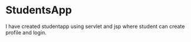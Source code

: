 # StudentsApp
I have created studentapp using servlet and jsp where student can create profile and login.
